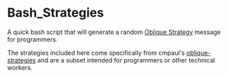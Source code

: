 # Bash_Strategies
A quick bash script that will generate a random [Oblique Strategy](https://en.wikipedia.org/wiki/Oblique_Strategies) message for programmers.

The strategies included here come specifically from cmpaul's [oblique-strategies](https://github.com/cmpaul/oblique-strategies) and are a subset intended for programmers or other technical workers.

